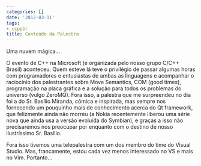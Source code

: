 ```yaml
---
categories: []
date: '2012-03-11'
tags:
- ccppbr
title: Conteúdo da Palestra
---
```


Uma nuvem mágica...

O evento de C++ na Microsoft (e organizada pelo nosso grupo C/C++ Brasil) aconteceu. Quem esteve lá teve o privilégio de passar algumas horas com programadores e entusiastas de ambas as linguagens e acompanhar o raciocínio dos palestrantes sobre Move Semantics, COM (good times), programação na placa gráfica e a solução para todos os problemas do universo (vulgo ZeroMQ). Fora isso, a palestra que me surpreendeu no dia foi a do Sr. Basílio Miranda, cômica e inspirada, mas sempre nos fornecendo um pouquinho mais de conhecimento acerca do Qt framework, que felizmente ainda não morreu (a Nokia recentemente liberou uma série nova que ainda usa a versão evoluída do Symbian), e graças a isso não precisaremos nos preocupar por enquanto com o destino de nosso ilustríssimo Sr. Basílio.

Fora isso tivemos uma telepalestra com um dos membro do time do Visual Studio. Mas, francamente, estou cada vez menos interessado no VS e mais no Vim. Portanto...